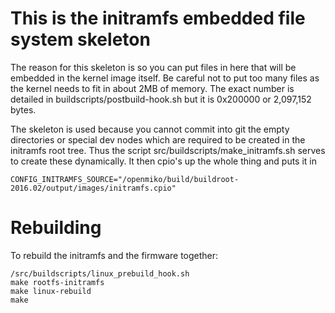 # This is the initramfs embedded file system skeleton

The reason for this skeleton is so you can put files in here that will be embedded in the kernel image itself. Be careful not to put too many files as the kernel needs to fit in about 2MB of memory. The exact number is detailed in buildscripts/postbuild-hook.sh but it is 0x200000 or 2,097,152 bytes.

The skeleton is used because you cannot commit into git the empty directories or special dev nodes which are required to be created in the initramfs root tree. Thus the script src/buildscripts/make_initramfs.sh serves to create these dynamically. It then cpio's up the whole thing and puts it in

```
CONFIG_INITRAMFS_SOURCE="/openmiko/build/buildroot-2016.02/output/images/initramfs.cpio"
```
# Rebuilding

To rebuild the initramfs and the firmware together:

```
/src/buildscripts/linux_prebuild_hook.sh
make rootfs-initramfs
make linux-rebuild
make
```